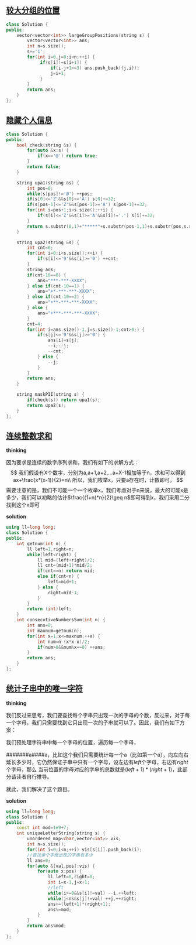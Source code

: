 ## [较大分组的位置](https://leetcode.cn/problems/positions-of-large-groups/)

~~~C++
class Solution {
public:
    vector<vector<int>> largeGroupPositions(string s) {
        vector<vector<int>> ans;
        int n=s.size();
        s+='1';
        for(int i=0,j=0;i<n;++i) {
             if(s[i]!=s[i+1]) {
                 if(i-j+1>=3) ans.push_back({j,i});
                 j=i+1;
             }
        }
        return ans;
    }
};
~~~

## [隐藏个人信息](https://leetcode.cn/problems/masking-personal-information/)

~~~C++
class Solution {
public:
    bool check(string &s) {
        for(auto &x:s) {
            if(x=='@') return true;
        }
        return false;
    }

    string upa1(string &s) {
        int pos=0;
        while(s[pos]!='@') ++pos;
        if(s[0]<='Z'&&s[0]>='A') s[0]+=32;
        if(s[pos-1]<='Z'&&s[pos-1]>='A') s[pos-1]+=32;
        for(int i=pos+1;i<s.size();++i) {
            if(s[i]<='Z'&&s[i]>='A'&&s[i]!='.') s[i]+=32;
        }
        return s.substr(0,1)+"*****"+s.substr(pos-1,1)+s.substr(pos,s.size()-pos);
    }

    string upa2(string &s) {
        int cnt=0;
        for(int i=0;i<s.size();++i) {
            if(s[i]<='9'&&s[i]>='0') ++cnt;
        }
        string ans;
        if(cnt-10==0) {
            ans="***-***-XXXX";
        } else if(cnt-10==1) {
            ans="+*-***-***-XXXX";
        } else if(cnt-10==2) {
            ans="+**-***-***-XXXX";
        } else {
            ans="+***-***-***-XXXX";
        }
        cnt=4;
        for(int i=ans.size()-1,j=s.size()-1;cnt>0;) {
            if(s[j]<='9'&&s[j]>='0') {
                ans[i]=s[j];
                --i;--j;
                --cnt;
            } else {
                --j;
            }
        }
        return ans;
    }

    string maskPII(string s) {
        if(check(s)) return upa1(s);
        return upa2(s);
    }
};
~~~

## [连续整数求和](https://leetcode.cn/problems/consecutive-numbers-sum/)

**thinking**

因为要求是连续的数字序列求和，我们有如下的求解方式：
$$
我们假设有X个数字，分别为a,a+1,a+2,...a+X-1相加等于n，求和可以得到ax+\frac{x*(x-1)}{2}=n\\
所以，我们枚举x，只要a存在时，计数即可。
$$
需要注意的是，我们不可能一个一个枚举x，我们考虑对于n来说，最大的可能x是多少，我们可以初略的估计$\frac{(1+n)*n}{2}\geq n$即可得到x，我们采用二分找到这个x即可

**solution**

~~~C++
using ll=long long;
class Solution {
public:
    int getnum(int n) {
        ll left=1,right=n;
        while(left<right) {
            ll mid=(left+right)/2;
            ll cnt=(mid+1)*mid/2;
            if(cnt==n) return mid;
            else if(cnt<n) {
                left=mid+1;
            } else {
                right=mid-1;
            }
        }
        return (int)left;
    }
    int consecutiveNumbersSum(int n) {
        int ans=0;
        int maxnum=getnum(n);
        for(int x=1;x<=maxnum;++x) {
            int num=n-(x*x-x)/2;
            if(num>0&&num%x==0) ++ans;
        }
        return ans;
    }
};
~~~

## [统计子串中的唯一字符](https://leetcode.cn/problems/count-unique-characters-of-all-substrings-of-a-given-string/)

**thinking**

我们反过来思考，我们要查找每个字串只出现一次的字母的个数，反过来，对于每一个字母，我们只需要找到它只出现一次的子串就可以了。因此，我们有如下方案：

我们预处理字符串中每一个字母的位置，遍历每一个字母，

#######a####a，比如这个我们只需要统计每一个a（比如第一个a），向左向右延长多少时，它仍然保证子串中只有一个字母，设左边有$left$个字母，右边有$right$个字母，那么 当前位置的字母对应的字串的总数就是$(left+1)*(right+1)$，此部分请读者自行推导。

就此，我们解决了这个题目。

**solution**

~~~C++
using ll=long long;
class Solution {
public:
    const int mod=1e9+7;
    int uniqueLetterString(string s) {
        unordered_map<char,vector<int>> vis;
        int n=s.size();
        for(int i=0;i<n;++i) vis[s[i]].push_back(i);
        //查找单个字母出现的字串有多少
        ll ans=0;
        for(auto &[val,pos]:vis) {
            for(auto x:pos) {
                ll left=0,right=0;
                int i=x-1,j=x+1;
                //left
                while(i>=0&&s[i]!=val) --i,++left;
                while(j<n&&s[j]!=val) ++j,++right;
                ans+=(left+1)*(right+1);
                ans%=mod;
            }
        }
        return ans%mod;
    }
};
~~~

